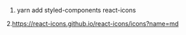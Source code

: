 1. yarn add styled-components react-icons

2.https://react-icons.github.io/react-icons/icons?name=md
